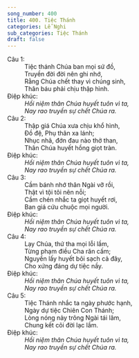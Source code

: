 ```yaml
---
song_number: 400
title: 400. Tiệc Thánh
categories: Lễ Nghi
sub_categories: Tiệc Thánh
draft: false
---
```

<dl><dt>Câu 1:</dt><dd data-verse="1">Tiệc thánh Chúa ban mọi sứ đồ, <br/>Truyền đời đời nên ghi nhớ, <br/>Rằng Chúa chết thay vì chúng sinh, <br/>Thân báu phải chịu thập hình. </dd><dt>Điệp khúc:</dt><dd data-chorus="1"><em>Hồi niệm thân Chúa huyết tuôn vì ta, <br/>Nay rao truyền sự chết Chúa ra. </em></dd><dt>Câu 2:</dt><dd data-verse="2">Thập giá Chúa xưa chịu khổ hình, <br/>Đồ đệ, Phụ thân xa lánh; <br/>Nhục nhã, đớn đau nào thở than, <br/>Thân Chúa huyết hồng giọt tràn. </dd><dt>Điệp khúc:</dt><dd data-chorus="1"><em>Hồi niệm thân Chúa huyết tuôn vì ta, <br/>Nay rao truyền sự chết Chúa ra. </em></dd><dt>Câu 3:</dt><dd data-verse="3">Cầm bánh nhớ thân Ngài vỡ rồi, <br/>Thật vì tội tôi nên nỗi; <br/>Cầm chén nhắc ta giọt huyết rơi, <br/>Ban giá cứu chuộc mọi người. </dd><dt>Điệp khúc:</dt><dd data-chorus="1"><em>Hồi niệm thân Chúa huyết tuôn vì ta, <br/>Nay rao truyền sự chết Chúa ra. </em></dd><dt>Câu 4:</dt><dd data-verse="4">Lạy Chúa, thứ tha mọi lỗi lầm, <br/>Từng phạm điều Cha răn cấm; <br/>Nguyền lấy huyết bôi sạch cả đây, <br/>Cho xứng đáng dự tiệc nầy. </dd><dt>Điệp khúc:</dt><dd data-chorus="1"><em>Hồi niệm thân Chúa huyết tuôn vì ta, <br/>Nay rao truyền sự chết Chúa ra. </em></dd><dt>Câu 5:</dt><dd data-verse="5">Tiệc Thánh nhắc ta ngày phước hạnh, <br/>Ngày dự tiệc Chiên Con Thánh; <br/>Lòng nóng nảy trông Ngài tái lâm, <br/>Chung kết cõi đời lạc lầm. </dd><dt>Điệp khúc:</dt><dd data-chorus="1"><em>Hồi niệm thân Chúa huyết tuôn vì ta, <br/>Nay rao truyền sự chết Chúa ra. </em></dd></dl>